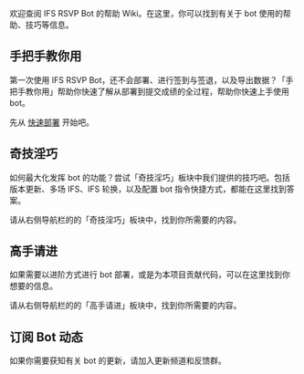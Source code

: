 欢迎查阅 IFS RSVP Bot 的帮助 Wiki。在这里，你可以找到有关于 bot 使用的帮助、技巧等信息。

## 手把手教你用
第一次使用 IFS RSVP Bot，还不会部署、进行签到与签退，以及导出数据？「手把手教你用」帮助你快速了解从部署到提交成绩的全过程，帮助你快速上手使用 bot。

先从 [快速部署](/zh-cn/QuickDeployGuide) 开始吧。

## 奇技淫巧
如何最大化发挥 bot 的功能？尝试「奇技淫巧」板块中我们提供的技巧吧。包括版本更新、多场 IFS、IFS 轮换，以及配置 bot 指令快捷方式，都能在这里找到答案。

请从右侧导航栏的的「奇技淫巧」板块中，找到你所需要的内容。

## 高手请进
如果需要以进阶方式进行 bot 部署，或是为本项目贡献代码，可以在这里找到你想要的信息。

请从右侧导航栏的的「高手请进」板块中，找到你所需要的内容。

## 订阅 Bot 动态
如果你需要获知有关 bot 的更新，请加入更新频道和反馈群。